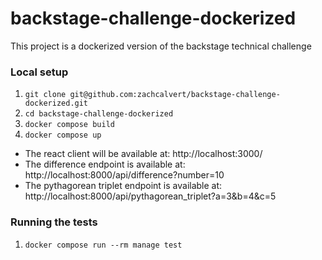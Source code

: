 # backstage-challenge-dockerized
This project is a dockerized version of the backstage technical challenge

### Local setup
1. `git clone git@github.com:zachcalvert/backstage-challenge-dockerized.git`
2. `cd backstage-challenge-dockerized`
3. `docker compose build`
4. `docker compose up`

- The react client will be available at: http://localhost:3000/
- The difference endpoint is available at: http://localhost:8000/api/difference?number=10  
- The pythagorean triplet endpoint is available at: http://localhost:8000/api/pythagorean_triplet?a=3&b=4&c=5


### Running the tests
1. `docker compose run --rm manage test`
